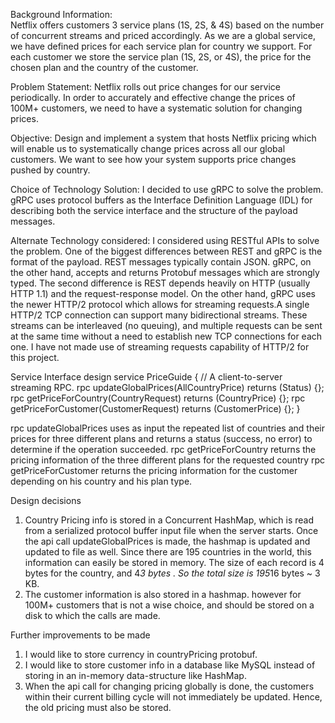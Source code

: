 Background Information: 	
Netflix offers customers 3 service plans (1S, 2S, & 4S) based on the number of concurrent streams and priced accordingly.  As we are a global service, we have defined prices for each service plan for country we support.  For each customer we store the service plan (1S, 2S, or 4S), the price for the chosen plan and the country of the customer. 

Problem Statement:
Netflix rolls out price changes for our service periodically.  In order to accurately and effective change the prices of 100M+ customers, we need to have a systematic solution for changing prices.  

Objective:
Design and implement a system that hosts Netflix pricing which will enable us to systematically change prices across all our global customers.  We want to see how your system supports price changes pushed by country.

Choice of Technology Solution:
I decided to use gRPC to solve the problem. gRPC uses protocol buffers as the Interface Definition Language (IDL) for describing both the service interface and the structure of the payload messages.

Alternate Technology considered:
I considered using RESTful APIs to solve the problem. One of the biggest differences between REST and gRPC is the format of the payload. REST messages typically contain JSON. gRPC, on the other hand, accepts and returns Protobuf messages which are strongly typed. The second difference is REST depends heavily on HTTP (usually HTTP 1.1) and the request-response model. On the other hand, gRPC uses the newer HTTP/2 protocol which allows for streaming requests.A single HTTP/2 TCP connection can support many bidirectional streams. These streams can be interleaved (no queuing), and multiple requests can be sent at the same time without a need to establish new TCP connections for each one. I have not made use of streaming requests capability of HTTP/2 for this project. 

Service Interface design
service PriceGuide {
  // A client-to-server streaming RPC.
  rpc updateGlobalPrices(AllCountryPrice) returns (Status) {};
  rpc getPriceForCountry(CountryRequest) returns (CountryPrice) {};
  rpc getPriceForCustomer(CustomerRequest) returns (CustomerPrice) {};
}


rpc updateGlobalPrices uses as input the repeated list of countries and their prices for three different plans and returns a status (success, no error) to determine if the operation succeeded.
rpc getPriceForCountry returns the pricing information of the three different plans for the requested country 
rpc getPriceForCustomer returns the pricing information for the customer depending on his country and his plan type.

Design decisions
1. Country Pricing info is stored in a Concurrent HashMap, which is read from a serialized protocol buffer input file when the server starts. Once the api call updateGlobalPrices is made, the hashmap is updated and updated to file as well. Since there are 195 countries in the world, this information can easily be stored in memory. The size of each record is 4 bytes for the country, and 4*3 bytes . So the total size is 195*16 bytes ~ 3 KB.
2. The customer information is also stored in a hashmap. however for 100M+ customers that is not a wise choice, and should be stored on a disk to which the calls are made.

Further improvements to be made
1. I would like to store currency in countryPricing protobuf.
2. I would like to store customer info in a database like MySQL instead of storing in an in-memory data-structure like HashMap.
3. When the api call for changing pricing globally is done, the customers within their current billing cycle will not immediately be updated. Hence, the old pricing must also be stored.


